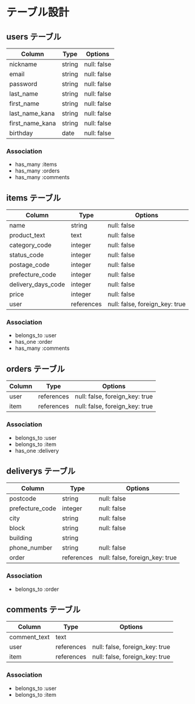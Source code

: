 # テーブル設計

## users テーブル

| Column          | Type   | Options     |
| --------------- | ------ | ----------- |
| nickname        | string | null: false |
| email           | string | null: false |
| password        | string | null: false |
| last_name       | string | null: false |
| first_name      | string | null: false |
| last_name_kana  | string | null: false |
| first_name_kana | string | null: false |
| birthday        | date   | null: false |

### Association

- has_many :items
- has_many :orders
- has_many :comments


## items テーブル

| Column             | Type       | Options                        |
| ------------------ | ---------- | ------------------------------ |
| name               | string     | null: false                    |
| product_text       | text       | null: false                    |
| category_code      | integer    | null: false                    |
| status_code        | integer    | null: false                    |
| postage_code       | integer    | null: false                    |
| prefecture_code    | integer    | null: false                    |
| delivery_days_code | integer    | null: false                    |
| price              | integer    | null: false                    |
| user               | references | null: false, foreign_key: true |

### Association

- belongs_to :user
- has_one :order
- has_many :comments


## orders テーブル

| Column          | Type       | Options                        |
| --------------- | ---------- | ------------------------------ |
| user            | references | null: false, foreign_key: true |
| item            | references | null: false, foreign_key: true |

### Association

- belongs_to :user
- belongs_to :item
- has_one :delivery

## deliverys テーブル

| Column          | Type       | Options                        |
| --------------- | ---------- | ------------------------------ |
| postcode        | string     | null: false                    |
| prefecture_code | integer    | null: false                    |
| city            | string     | null: false                    |
| block           | string     | null: false                    |
| building        | string     |                                |
| phone_number    | string     | null: false                    |
| order           | references | null: false, foreign_key: true |

### Association

- belongs_to :order

## comments テーブル

| Column          | Type       | Options                        |
| --------------- | ---------- | ------------------------------ |
| comment_text    | text       |                                |
| user            | references | null: false, foreign_key: true |
| item            | references | null: false, foreign_key: true |

### Association

- belongs_to :user
- belongs_to :item
